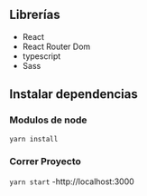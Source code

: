 ## Librerías
- React
- React Router Dom
- typescript
- Sass

## Instalar dependencias

### Modulos de node
`yarn install`

### Correr Proyecto
`yarn start`
-http://localhost:3000
